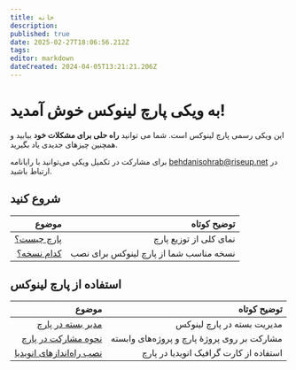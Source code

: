 ```yaml
---
title: خانه
description: 
published: true
date: 2025-02-27T18:06:56.212Z
tags: 
editor: markdown
dateCreated: 2024-04-05T13:21:21.206Z
---
```


# به ویکی پارچ لینوکس خوش آمدید!
این ویکی رسمی پارچ لینوکس است.
شما می توانید **راه حلی برای مشکلات خود** بیابید و همچنین چیزهای جدیدی یاد بگیرید.



برای مشارکت در تکمیل ویکی می‌توانید با رایانامه [behdanisohrab@riseup.net](mailto:behdanisohrab@riseup.net) در ارتباط باشید.

## شروع کنید
|  **موضوع** |                        **توضیح کوتاه** |
|-----------:|---------------------------------------:|
| [پارچ چیست؟](/fa/what-is-parch)|                 نمای کلی از توزیع پارچ |
| [کدام نسخه؟](/fa/choosing-the-right-version) | نسخه مناسب شما از پارچ لینوکس برای نصب |

## استفاده از پارچ لینوکس
|               **موضوع** |                            **توضیح کوتاه** |
|------------------------:|-------------------------------------------:|
|       [مدیر بسته در پارچ](/fa/Package-management) |                 مدیریت بسته در پارچ لینوکس |
|     [نحوه مشارکت در پارچ](/fa/contributing) | مشارکت بر روی پروژهٔ پارچ و پروژه‌های وابسته |
| [نصب راه‌انداز‌های انویدیا](/fa/use-from-nvidia-in-parch) | استفاده از کارت گرافیک انویدیا در پارچ     |



















